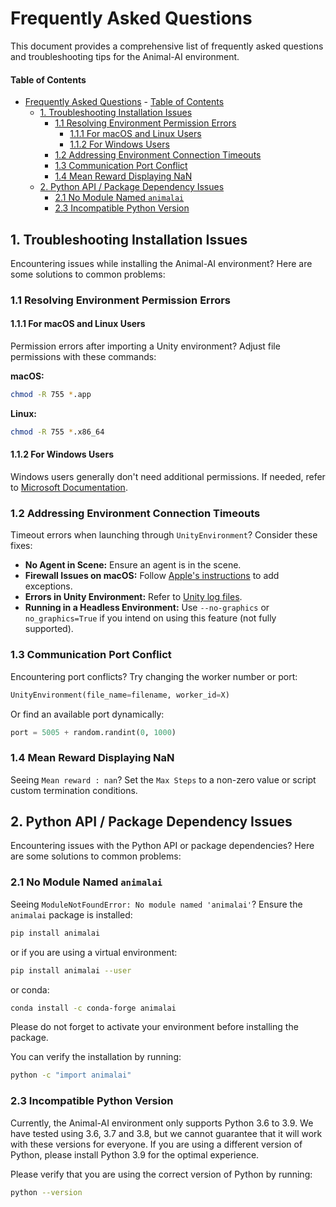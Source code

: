 # Frequently Asked Questions
This document provides a comprehensive list of frequently asked questions and troubleshooting tips for the Animal-AI environment.

#### Table of Contents

- [Frequently Asked Questions](#frequently-asked-questions)
      - [Table of Contents](#table-of-contents)
  - [1. Troubleshooting Installation Issues](#1-troubleshooting-installation-issues)
    - [1.1 Resolving Environment Permission Errors](#11-resolving-environment-permission-errors)
      - [1.1.1 For macOS and Linux Users](#111-for-macos-and-linux-users)
      - [1.1.2 For Windows Users](#112-for-windows-users)
    - [1.2 Addressing Environment Connection Timeouts](#12-addressing-environment-connection-timeouts)
    - [1.3 Communication Port Conflict](#13-communication-port-conflict)
    - [1.4 Mean Reward Displaying NaN](#14-mean-reward-displaying-nan)
  - [2. Python API / Package Dependency Issues](#2-python-api--package-dependency-issues)
    - [2.1 No Module Named `animalai`](#21-no-module-named-animalai)
    - [2.3 Incompatible Python Version](#23-incompatible-python-version)

## 1. Troubleshooting Installation Issues
Encountering issues while installing the Animal-AI environment? Here are some solutions to common problems:

### 1.1 Resolving Environment Permission Errors
#### 1.1.1 For macOS and Linux Users
Permission errors after importing a Unity environment? Adjust file permissions with these commands:

**macOS:**
```sh
chmod -R 755 *.app
```

**Linux:**
```sh
chmod -R 755 *.x86_64
```

#### 1.1.2 For Windows Users
Windows users generally don't need additional permissions. If needed, refer to [Microsoft Documentation](https://docs.microsoft.com/).

### 1.2 Addressing Environment Connection Timeouts
Timeout errors when launching through `UnityEnvironment`? Consider these fixes:

- **No Agent in Scene:** Ensure an agent is in the scene.
- **Firewall Issues on macOS:** Follow [Apple's instructions](https://support.apple.com/) to add exceptions.
- **Errors in Unity Environment:** Refer to [Unity log files](https://docs.unity3d.com/Manual/LogFiles.html).
- **Running in a Headless Environment:** Use `--no-graphics` or `no_graphics=True` if you intend on using this feature (not fully supported).

### 1.3 Communication Port Conflict
Encountering port conflicts? Try changing the worker number or port:

```python
UnityEnvironment(file_name=filename, worker_id=X)
```
Or find an available port dynamically:
```python
port = 5005 + random.randint(0, 1000)
```

### 1.4 Mean Reward Displaying NaN
Seeing `Mean reward : nan`? Set the `Max Steps` to a non-zero value or script custom termination conditions.


## 2. Python API / Package Dependency Issues
Encountering issues with the Python API or package dependencies? Here are some solutions to common problems:

### 2.1 No Module Named `animalai`
Seeing `ModuleNotFoundError: No module named 'animalai'`? Ensure the `animalai` package is installed:

```sh
pip install animalai
```
or if you are using a virtual environment:
```sh
pip install animalai --user
```
or conda:
```sh 
conda install -c conda-forge animalai
```
Please do not forget to activate your environment before installing the package.

You can verify the installation by running:
```sh
python -c "import animalai"
```
### 2.3 Incompatible Python Version
Currently, the Animal-AI environment only supports Python 3.6 to 3.9. We have tested using 3.6, 3.7 and 3.8, but we cannot guarantee that it will work with these versions for everyone. If you are using a different version of Python, please install Python 3.9 for the optimal experience.

Please verify that you are using the correct version of Python by running:
```sh
python --version
```
